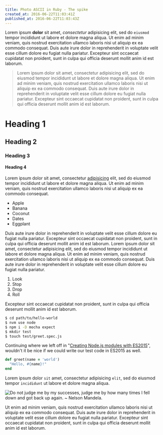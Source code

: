 ```yaml
---
title: Photo ASCII in Ruby - The spike
created_at: 2016-06-22T11:03:41Z
published_at: 2016-06-22T11:03:43Z
---
```


Lorem ipsum **dolor** sit amet, *consectetur* adipisicing elit, sed do `eiusmod` tempor incididunt ut labore et dolore magna aliqua. Ut enim ad minim veniam, quis nostrud exercitation ullamco laboris nisi ut aliquip ex ea commodo consequat. Duis aute irure dolor in reprehenderit in voluptate velit esse cillum dolore eu fugiat nulla pariatur. Excepteur sint occaecat cupidatat non proident, sunt in culpa qui officia deserunt mollit anim id est laborum.

> Lorem ipsum dolor sit amet, consectetur adipisicing elit, sed do eiusmod tempor incididunt ut labore et dolore magna aliqua. Ut enim ad minim veniam, quis nostrud exercitation ullamco laboris nisi ut aliquip ex ea commodo consequat. Duis aute irure dolor in reprehenderit in voluptate velit esse cillum dolore eu fugiat nulla pariatur. Excepteur sint occaecat cupidatat non proident, sunt in culpa qui officia deserunt mollit anim id est laborum.

# Heading 1
## Heading 2
### Heading 3
#### Heading 4

Lorem ipsum dolor sit amet, consectetur [adipisicing](http://www.example.com) elit, sed do eiusmod tempor incididunt ut labore et dolore magna aliqua. Ut enim ad minim veniam, quis nostrud exercitation ullamco laboris nisi ut aliquip ex ea commodo consequat.

- Apple
- Banana
- Coconut
- Dates
- Eggplant

Duis aute irure dolor in reprehenderit in voluptate velit esse cillum dolore eu fugiat nulla pariatur. Excepteur sint occaecat cupidatat non proident, sunt in culpa qui officia deserunt mollit anim id est laborum. Lorem ipsum dolor sit amet, consectetur adipisicing elit, sed do eiusmod tempor incididunt ut labore et dolore magna aliqua. Ut enim ad minim veniam, quis nostrud exercitation ullamco laboris nisi ut aliquip ex ea commodo consequat. Duis aute irure dolor in reprehenderit in voluptate velit esse cillum dolore eu fugiat nulla pariatur.

1. Look
2. Stop
3. Drop
4. Roll

Excepteur sint occaecat cupidatat non proident, sunt in culpa qui officia deserunt mollit anim id est laborum.

```bash
$ cd path/to/hello-world
$ nvm use node
$ npm i -D mocha expect
$ mkdir test
$ touch test/greet.spec.js
```

Continuing where we left off in "[Creating Node.js modules with ES2015](http://www.example.com)", wouldn't it be nice if we could write our test code in ES2015 as well.

```ruby
def greet(name = 'world')
  "Hello, #{name}!"
end
```

Lorem ipsum dolor `sit` amet, consectetur adipisicing `elit`, sed do eiusmod tempor `incididunt` ut labore et dolore magna aliqua.

<p class="center"><img src="/images/do_not_judge_me_by_my_successes_nelson_mandela_quote.jpg" alt="Do not judge me by my successes, judge me by how many times I fell down and got back up again. ~ Nelson Mandela." title="A Nelson Mandela quote"></p>

Ut enim ad minim veniam, quis nostrud exercitation ullamco laboris nisi ut aliquip ex ea commodo consequat. Duis aute irure dolor in reprehenderit in voluptate velit esse cillum dolore eu fugiat nulla pariatur. Excepteur sint occaecat cupidatat non proident, sunt in culpa qui officia deserunt mollit anim id est laborum.
